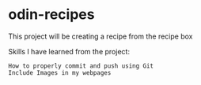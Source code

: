 # odin-recipes
This project will be creating a recipe from the recipe box

Skills I have learned from the project:

    How to properly commit and push using Git
    Include Images in my webpages
    
